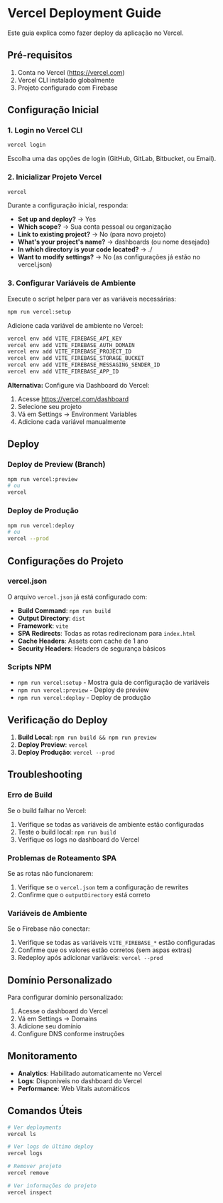 # Vercel Deployment Guide

Este guia explica como fazer deploy da aplicação no Vercel.

## Pré-requisitos

1. Conta no Vercel (https://vercel.com)
2. Vercel CLI instalado globalmente
3. Projeto configurado com Firebase

## Configuração Inicial

### 1. Login no Vercel CLI

```bash
vercel login
```

Escolha uma das opções de login (GitHub, GitLab, Bitbucket, ou Email).

### 2. Inicializar Projeto Vercel

```bash
vercel
```

Durante a configuração inicial, responda:
- **Set up and deploy?** → Yes
- **Which scope?** → Sua conta pessoal ou organização
- **Link to existing project?** → No (para novo projeto)
- **What's your project's name?** → dashboards (ou nome desejado)
- **In which directory is your code located?** → ./
- **Want to modify settings?** → No (as configurações já estão no vercel.json)

### 3. Configurar Variáveis de Ambiente

Execute o script helper para ver as variáveis necessárias:

```bash
npm run vercel:setup
```

Adicione cada variável de ambiente no Vercel:

```bash
vercel env add VITE_FIREBASE_API_KEY
vercel env add VITE_FIREBASE_AUTH_DOMAIN
vercel env add VITE_FIREBASE_PROJECT_ID
vercel env add VITE_FIREBASE_STORAGE_BUCKET
vercel env add VITE_FIREBASE_MESSAGING_SENDER_ID
vercel env add VITE_FIREBASE_APP_ID
```

**Alternativa:** Configure via Dashboard do Vercel:
1. Acesse https://vercel.com/dashboard
2. Selecione seu projeto
3. Vá em Settings → Environment Variables
4. Adicione cada variável manualmente

## Deploy

### Deploy de Preview (Branch)

```bash
npm run vercel:preview
# ou
vercel
```

### Deploy de Produção

```bash
npm run vercel:deploy
# ou
vercel --prod
```

## Configurações do Projeto

### vercel.json

O arquivo `vercel.json` já está configurado com:

- **Build Command**: `npm run build`
- **Output Directory**: `dist`
- **Framework**: `vite`
- **SPA Redirects**: Todas as rotas redirecionam para `index.html`
- **Cache Headers**: Assets com cache de 1 ano
- **Security Headers**: Headers de segurança básicos

### Scripts NPM

- `npm run vercel:setup` - Mostra guia de configuração de variáveis
- `npm run vercel:preview` - Deploy de preview
- `npm run vercel:deploy` - Deploy de produção

## Verificação do Deploy

1. **Build Local**: `npm run build && npm run preview`
2. **Deploy Preview**: `vercel`
3. **Deploy Produção**: `vercel --prod`

## Troubleshooting

### Erro de Build

Se o build falhar no Vercel:

1. Verifique se todas as variáveis de ambiente estão configuradas
2. Teste o build local: `npm run build`
3. Verifique os logs no dashboard do Vercel

### Problemas de Roteamento SPA

Se as rotas não funcionarem:

1. Verifique se o `vercel.json` tem a configuração de rewrites
2. Confirme que o `outputDirectory` está correto

### Variáveis de Ambiente

Se o Firebase não conectar:

1. Verifique se todas as variáveis `VITE_FIREBASE_*` estão configuradas
2. Confirme que os valores estão corretos (sem aspas extras)
3. Redeploy após adicionar variáveis: `vercel --prod`

## Domínio Personalizado

Para configurar domínio personalizado:

1. Acesse o dashboard do Vercel
2. Vá em Settings → Domains
3. Adicione seu domínio
4. Configure DNS conforme instruções

## Monitoramento

- **Analytics**: Habilitado automaticamente no Vercel
- **Logs**: Disponíveis no dashboard do Vercel
- **Performance**: Web Vitals automáticos

## Comandos Úteis

```bash
# Ver deployments
vercel ls

# Ver logs do último deploy
vercel logs

# Remover projeto
vercel remove

# Ver informações do projeto
vercel inspect
```